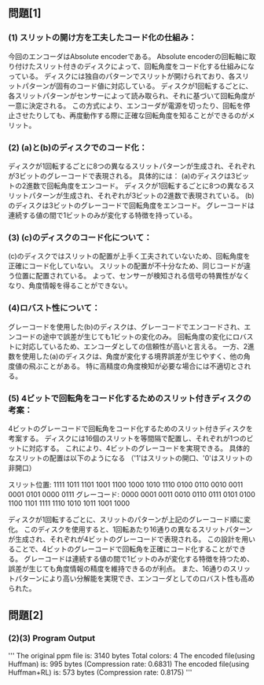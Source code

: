 ## 問題[1]

### (1) スリットの開け方を工夫したコード化の仕組み：

今回のエンコーダはAbsolute encoderである。
Absolute encoderの回転軸に取り付けたスリット付きのディスクによって、回転角度をコード化する仕組みになっている。
ディスクには独自のパターンでスリットが開けられており、各スリットパターンが固有のコード値に対応している。
ディスクが1回転するごとに、各スリットパターンがセンサーによって読み取られ、それに基づいて回転角度が一意に決定される。
この方式により、エンコーダが電源を切ったり、回転を停止させたりしても、再度動作する際に正確な回転角度を知ることができるのがメリット。

### (2) (a)と(b)のディスクでのコード化：

ディスクが1回転するごとに8つの異なるスリットパターンが生成され、それぞれが3ビットのグレーコードで表現される。
具体的には：
(a)のディスクは3ビットの2進数で回転角度をエンコード。
ディスクが1回転するごとに8つの異なるスリットパターンが生成され、それぞれが3ビットの2進数で表現されている。
(b)のディスクは3ビットのグレーコードで回転角度をエンコード。
グレーコードは連続する値の間で1ビットのみが変化する特徴を持っている。


### (3) (c)のディスクのコード化について：

(c)のディスクではスリットの配置が上手く工夫されていないため、回転角度を正確にコード化していない。
スリットの配置が不十分なため、同じコードが違う位置に配置されている。
よって、センサーが検知される信号の特異性がなくなり、角度情報を得ることができない。

### (4)ロバスト性について：

グレーコードを使用した(b)のディスクは、グレーコードでエンコードされ、エンコードの途中で誤差が生じても1ビットの変化のみ。
回転角度の変化にロバストに対応しているため、エンコーダとしての信頼性が高いと言える。
一方、2進数を使用した(a)のディスクは、角度が変化する境界誤差が生じやすく、他の角度値の飛ぶことがある。
特に高精度の角度検知が必要な場合には不適切とされる。


### (5) 4ビットで回転角をコード化するためのスリット付きディスクの考案：

4ビットのグレーコードで回転角をコード化するためのスリット付きディスクを考案する。
ディスクには16個のスリットを等間隔で配置し、それぞれが1つのビットに対応する。
これにより、4ビットのグレーコードを実現できる。
具体的なスリットの配置は以下のようになる
（'1'はスリットの開口、'0'はスリットの非開口）

スリット位置: 1111 1011 1101 1001 1100 1000 1010 1110 0100 0110 0010 0011 0001 0101 0000 0111
グレーコード: 0000 0001 0011 0010 0110 0111 0101 0100 1100 1101 1111 1110 1010 1011 1001 1000 

ディスクが1回転するごとに、スリットのパターンが上記のグレーコード順に変化。
このディスクを使用すると、1回転あたり16通りの異なるスリットパターンが生成され、それぞれが4ビットのグレーコードで表現される。
この設計を用いることで、4ビットのグレーコードで回転角を正確にコード化することができる。
グレーコードは連続する値の間で1ビットのみが変化する特徴を持つため、誤差が生じても角度情報の精度を維持できるのが利点。
また、16通りのスリットパターンにより高い分解能を実現でき、エンコーダとしてのロバスト性も高められた。

## 問題[2]

### (2)(3) Program Output
'''
The original ppm file is: 3140 bytes
Total colors: 4
The encoded file(using Huffman) is: 995 bytes
(Compression rate: 0.6831)
The encoded file(using Huffman+RL) is: 573 bytes
(Compression rate: 0.8175)
'''
